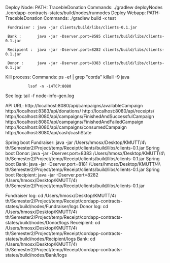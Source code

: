 Deploy Node: PATH: TracebleDonation
    Commands: ./gradlew deployNodes
                 ./cordapp-contracts-states/build/nodes/runnodes
Deploy Webapp: PATH: TracebleDonation
    Commands:
            ./gradlew build -x test

     Fundraiser : java -jar clients/build/libs/clients-0.1.jar

     Bank :       java -jar -Dserver.port=8585 clients/build/libs/clients-0.1.jar

     Recipient :  java -jar -Dserver.port=8282 clients/build/libs/clients-0.1.jar

     Donor :      java -jar -Dserver.port=8383 clients/build/libs/clients-0.1.jar

Kill process:
    Commands: ps -ef | grep "corda"
              killall -9 java

              lsof -n -i4TCP:8080

See log: tail -f node-info-gen.log

API URL:
http://localhost:8080/api/campaigns/availableCampaign
http://localhost:8383/api/donations/
http://localhost:8080/api/receipts/
http://localhost:8080/api/campaigns/FinishedAndSuccessfulCampaign
http://localhost:8080/api/campaigns/FinishedAndFailedCampaign
http://localhost:8080/api/campaigns/consumedCampaign
http://localhost:8080/api/cash/cashState






Spring boot Fundraiser: java -jar /Users/hmosx/Desktop/KMUTT/4\ th/Semester2/Project/temp/Receipt/clients/build/libs/clients-0.1.jar
Spring boot Donor: java -jar -Dserver.port=8383 /Users/hmosx/Desktop/KMUTT/4\ th/Semester2/Project/temp/Receipt/clients/build/libs/clients-0.1.jar
Spring boot Bank:  java -jar -Dserver.port=8181 /Users/hmosx/Desktop/KMUTT/4\ th/Semester2/Project/temp/Receipt/clients/build/libs/clients-0.1.jar
Spring boot Recipient: java -jar -Dserver.port=8282 /Users/hmosx/Desktop/KMUTT/4\ th/Semester2/Project/temp/Receipt/clients/build/libs/clients-0.1.jar



Fundraiser log: cd /Users/hmosx/Desktop/KMUTT/4\ th/Semester2/Project/temp/Receipt/cordapp-contracts-states/build/nodes/Fundraiser/logs
Donor log: cd /Users/hmosx/Desktop/KMUTT/4\ th/Semester2/Project/temp/Receipt/cordapp-contracts-states/build/nodes/Donor/logs
Receipient: cd /Users/hmosx/Desktop/KMUTT/4\ th/Semester2/Project/temp/Receipt/cordapp-contracts-states/build/nodes/Recipient/logs
Bank: cd /Users/hmosx/Desktop/KMUTT/4\ th/Semester2/Project/temp/Receipt/cordapp-contracts-states/build/nodes/Bank/logs


